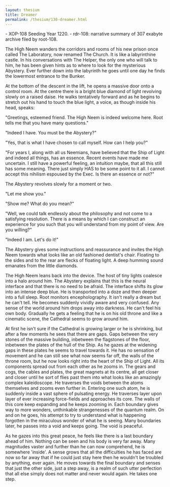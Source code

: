 ```yaml
---
layout: thesium
title: Dreamer
permalink: /thesium/130-dreamer.html
---
```


<div class="quote-heading">
- XOP-108 Seeding Year 1220.
- rdr-108: narrative summary of 307 exabyte archive filed by root-108.  
</div>

The High Neem wanders the corridors and rooms of his new prison once called The
Laboratory, now renamed The Church. It is like a labyrinthine castle. In his
conversations with The Helper, the only one who will talk to him, he has been
given hints as to where to look for the mysterious Abystery. Ever further down
into the labyrinth he goes until one day he finds the lowermost entrance to the
Bunker.

At the bottom of the descent in the lift, he opens a massive door onto a
control room. At the centre there is a bright blue diamond of light revolving
slowly on a raised daise. He walks tentatively forward and as he begins to
stretch out his hand to touch the blue light, a voice, as though inside his
head, speaks:

"Greetings, esteemed friend. The High Neem is indeed welcome here. Root tells
me that you have many questions."

"Indeed I have. You must be the Abystery?"

"Yes, that is what I have chosen to call myself. How can I help you?"

"For years I, along with all us Neemians, have believed that the Ship of Light
and indeed all things, has an essence. Recent events have made me uncertain. I
still have a powerful feeling, an intuition maybe, that all
this still has some meaning. There just simply HAS to be some point to it all.
I cannot accept this nihilism espoused by the Exec. Is there an essence or
not?"

The Abystery revolves slowly for a moment or two.

"Let me show you."

"Show me? What do you mean?"

"Well, we could talk endlessly about the philosophy and not come to a
satisfying resolution. There is a means by which I can construct an experience
for you such that you will understand from my point of view. Are you willing?"

"Indeed I am. Let's do it!"

The Abystery gives some instructions and reassurance and invites the High Neem
towards what looks like an old fashioned dentist's chair. Floating to the sides
and to the rear are flecks of floating light. A deep humming sound emanates
from the little diamonds.

The High Neem leans back into the device. The host of tiny lights coalesce into
a halo around him. The Abystery explains that this is the neural interface and
that there is no need to be afraid. The interface shifts its glow into an
intense deep blue. He is transported into a doze and then deeper into a full
sleep. Root monitors encepholography. It isn't really a dream but he can't
tell. He becomes suddenly vividly aware and very confused. Any sense of the
world around him drops away into darkness. He can't feel his own body.
Gradually he gets a feeling that he is on his old throne and like a cinematic
scene, the Cathedral seems to grow around him. 

At first he isn't sure if the Cathedral is growing larger or he is shrinking,
but after a few moments he sees that there are gaps. Gaps between the very
stones of the massive building, inbetween the flagstones of the floor,
inbetween the plates of the hull of the Ship. As he gazes at the widening gaps
in these plates he seems to travel towards it. He has no sensation of movement
and he can still see what now seems far off, the walls of the throne room, but
he now looks right into the heart of the Ship of Light. All its components
spread out from each other as he zooms in. The gears and cogs, the cables and
plates, the great magnets at its centre, all get closer and closer until he
sort of flies past them into what looks like an amazingly complex kaleidoscope.
He traverses the voids between the atoms themselves and zooms even further in.
Entering one such atom, he is suddenly inside a vast sphere of pulsating
energy. He traverses layer upon layer of ever increasing force-fields and
approaches its core. The walls of this core keep expanding and he keeps zooming
in. Each boundary gives way to more wonders, unthinkable strangenesses of the
quantum realm. On and on he goes, his attempt to try to understand what is
happening forgotten in the miraculous wonder of what he is seeing. Many
boundaries later, he passes into a void and keeps going. The void is peaceful.

As he gazes into this great peace, he feels like there is a last boundary ahead
of him. Nothing can be seen and his body is very far away. Many magnitudes
vaster and further than he can now comprehend, he is somewhere 'inside'. A
sense grows that all the difficulties he has faced are now so far
away that if he could just stay here then he wouldn't be troubled by anything,
ever again. He moves towards the final boundary and senses that just the other side, just a step away, is a realm of such utter perfection that all else simply does not matter and never would again. He takes one step.
